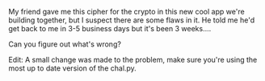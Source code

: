 My friend gave me this cipher for the crypto in this new cool app we're building together, but I suspect there are some flaws in it. He told me he'd get back to me in 3-5 business days but it's been 3 weeks....

Can you figure out what's wrong?

Edit: A small change was made to the problem, make sure you're using the most up to date version of the chal.py.
